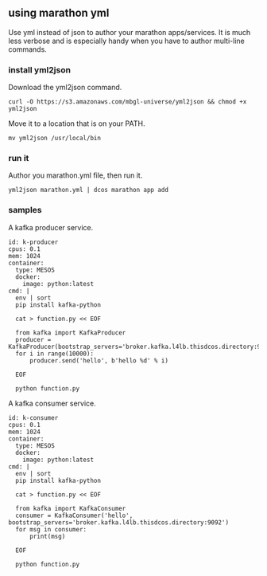 ## using marathon yml

Use yml instead of json to author your marathon apps/services. It is much less verbose and is especially handy when you have to author multi-line commands.


### install yml2json

Download the yml2json command.
```
curl -O https://s3.amazonaws.com/mbgl-universe/yml2json && chmod +x yml2json
```

Move it to a location that is on your PATH.
```
mv yml2json /usr/local/bin
```

### run it

Author you marathon.yml file, then run it.
```
yml2json marathon.yml | dcos marathon app add
```

### samples

A kafka producer service.
```
id: k-producer
cpus: 0.1
mem: 1024
container:
  type: MESOS
  docker:
    image: python:latest
cmd: |
  env | sort
  pip install kafka-python

  cat > function.py << EOF

  from kafka import KafkaProducer
  producer = KafkaProducer(bootstrap_servers='broker.kafka.l4lb.thisdcos.directory:9092')
  for i in range(10000):
      producer.send('hello', b'hello %d' % i)

  EOF

  python function.py
```

A kafka consumer service.
```
id: k-consumer
cpus: 0.1
mem: 1024
container:
  type: MESOS
  docker: 
    image: python:latest
cmd: |
  env | sort
  pip install kafka-python

  cat > function.py << EOF

  from kafka import KafkaConsumer
  consumer = KafkaConsumer('hello', bootstrap_servers='broker.kafka.l4lb.thisdcos.directory:9092')
  for msg in consumer:
      print(msg)

  EOF

  python function.py
```
